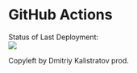 # GitHub Actions 

Status of Last Deployment: <br>
<img src="https://github.com/Dmitriy-ops/test/workflows/My-GitHubActions-Basics/badge.svg?branch=master"><br>


Copyleft by Dmitriy Kalistratov prod.
